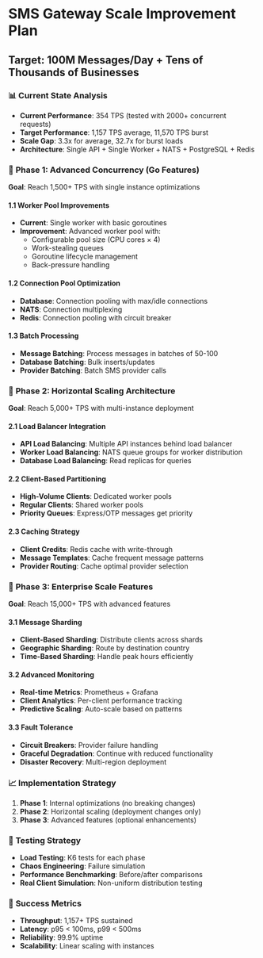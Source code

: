 # SMS Gateway Scale Improvement Plan
## Target: 100M Messages/Day + Tens of Thousands of Businesses

### 📊 **Current State Analysis**
- **Current Performance**: 354 TPS (tested with 2000+ concurrent requests)
- **Target Performance**: 1,157 TPS average, 11,570 TPS burst
- **Scale Gap**: 3.3x for average, 32.7x for burst loads
- **Architecture**: Single API + Single Worker + NATS + PostgreSQL + Redis

### 🎯 **Phase 1: Advanced Concurrency (Go Features)**
**Goal**: Reach 1,500+ TPS with single instance optimizations

#### 1.1 Worker Pool Improvements
- **Current**: Single worker with basic goroutines
- **Improvement**: Advanced worker pool with:
  - Configurable pool size (CPU cores × 4)
  - Work-stealing queues
  - Goroutine lifecycle management
  - Back-pressure handling

#### 1.2 Connection Pool Optimization
- **Database**: Connection pooling with max/idle connections
- **NATS**: Connection multiplexing
- **Redis**: Connection pooling with circuit breaker

#### 1.3 Batch Processing
- **Message Batching**: Process messages in batches of 50-100
- **Database Batching**: Bulk inserts/updates
- **Provider Batching**: Batch SMS provider calls

### 🎯 **Phase 2: Horizontal Scaling Architecture**
**Goal**: Reach 5,000+ TPS with multi-instance deployment

#### 2.1 Load Balancer Integration
- **API Load Balancing**: Multiple API instances behind load balancer
- **Worker Load Balancing**: NATS queue groups for worker distribution
- **Database Load Balancing**: Read replicas for queries

#### 2.2 Client-Based Partitioning
- **High-Volume Clients**: Dedicated worker pools
- **Regular Clients**: Shared worker pools
- **Priority Queues**: Express/OTP messages get priority

#### 2.3 Caching Strategy
- **Client Credits**: Redis cache with write-through
- **Message Templates**: Cache frequent message patterns
- **Provider Routing**: Cache optimal provider selection

### 🎯 **Phase 3: Enterprise Scale Features**
**Goal**: Reach 15,000+ TPS with advanced features

#### 3.1 Message Sharding
- **Client-Based Sharding**: Distribute clients across shards
- **Geographic Sharding**: Route by destination country
- **Time-Based Sharding**: Handle peak hours efficiently

#### 3.2 Advanced Monitoring
- **Real-time Metrics**: Prometheus + Grafana
- **Client Analytics**: Per-client performance tracking
- **Predictive Scaling**: Auto-scale based on patterns

#### 3.3 Fault Tolerance
- **Circuit Breakers**: Provider failure handling
- **Graceful Degradation**: Continue with reduced functionality
- **Disaster Recovery**: Multi-region deployment

### 📈 **Implementation Strategy**
1. **Phase 1**: Internal optimizations (no breaking changes)
2. **Phase 2**: Horizontal scaling (deployment changes only)
3. **Phase 3**: Advanced features (optional enhancements)

### 🧪 **Testing Strategy**
- **Load Testing**: K6 tests for each phase
- **Chaos Engineering**: Failure simulation
- **Performance Benchmarking**: Before/after comparisons
- **Real Client Simulation**: Non-uniform distribution testing

### 🎯 **Success Metrics**
- **Throughput**: 1,157+ TPS sustained
- **Latency**: p95 < 100ms, p99 < 500ms
- **Reliability**: 99.9% uptime
- **Scalability**: Linear scaling with instances

